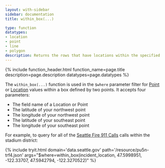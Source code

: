 ```yaml
---
layout: with-sidebar
sidebar: documentation
title: within_box(...)

type: function
datatypes:
- location
- point
- line
- polygon
description: Returns the rows that have locations within the specified box, defined by latitude, longitude corners
---
```


{% include function_header.html function_name=page.title description=page.description datatypes=page.datatypes %}

The `within_box(...)` function is used in the `$where` parameter filter for [Point](/docs/datatypes/point.html) or [Location](/docs/datatypes/location.html) values within a box defined by two points. It accepts four parameters:

- The field name of a Location or Point
- The latitude of your northwest point
- The longitude of your northwest point
- The latitude of your southeast point
- The longitude of your southeast point

For example, to query for all of the [Seattle Fire 911 Calls](https://data.seattle.gov/Public-Safety/Seattle-Police-Department-911-Incident-Response/3k2p-39jp) calls within the stadium district:

{% include tryit.html domain='data.seattle.gov' path='/resource/pu5n-trf4.json' args="$where=within_box(incident_location, 47.5998951, -122.33707, 47.5942794, -122.3270522)" %}
